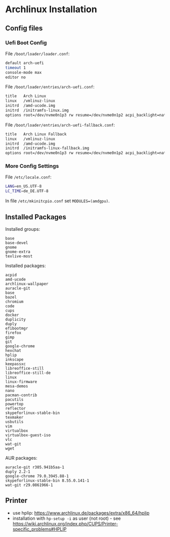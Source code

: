 # Archlinux Installation

## Config files

### Uefi Boot Config

File `/boot/loader/loader.conf`:
```bash
default arch-uefi
timeout 1
console-mode max
editor no
```

File `/boot/loader/entries/arch-uefi.conf`:
```bash
title   Arch Linux
linux   /vmlinuz-linux
initrd  /amd-ucode.img
initrd  /initramfs-linux.img
options root=/dev/nvme0n1p3 rw resume=/dev/nvme0n1p2 acpi_backlight=native
```

File `/boot/loader/entries/arch-uefi-fallback.conf`:
```bash
title   Arch Linux Fallback
linux   /vmlinuz-linux
initrd  /amd-ucode.img
initrd  /initramfs-linux-fallback.img
options root=/dev/nvme0n1p3 rw resume=/dev/nvme0n1p2 acpi_backlight=native
```

### More Config Settings

File `/etc/locale.conf`:
```bash
LANG=en_US.UTF-8
LC_TIME=de_DE.UTF-8
```

In file `/etc/mkinitcpio.conf` set `MODULES=(amdgpu)`.

## Installed Packages

Installed groups:
```
base
base-devel
gnome
gnome-extra
texlive-most
```

Installed packages:
```
acpid
amd-ucode
archlinux-wallpaper
auracle-git
base
bazel
chromium
code
cups
docker
duplicity
duply
efibootmgr
firefox
gimp
git
google-chrome
hexchat
hplip
inkscape
keepassxc
libreoffice-still
libreoffice-still-de
linux
linux-firmware
mesa-demos
nano
pacman-contrib
pacutils
powertop
reflector
skypeforlinux-stable-bin
texmaker
usbutils
vim
virtualbox
virtualbox-guest-iso
vlc
wat-git
wget
```

AUR packages:
```
auracle-git r305.941b5aa-1
duply 2.2-1
google-chrome 79.0.3945.88-1
skypeforlinux-stable-bin 8.55.0.141-1
wat-git r29.0861966-1
```

## Printer
- use hplip: https://www.archlinux.de/packages/extra/x86_64/hplip
- installation with `hp-setup -i` as user (not root) - see https://wiki.archlinux.org/index.php/CUPS/Printer-specific_problems#HPLIP
